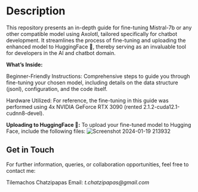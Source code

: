 # Description
This repository presents an in-depth guide for fine-tuning Mistral-7b or any other compatible model using Axolotl, tailored specifically for chatbot development. It streamlines the process of fine-tuning and uploading the enhanced model to HuggingFace 🤗, thereby serving as an invaluable tool for developers in the AI and chatbot domain.

**What’s Inside:**

Beginner-Friendly Instructions: Comprehensive steps to guide you through fine-tuning your chosen model, including details on the data structure (jsonl), configuration, and the code itself.

Hardware Utilized: For reference, the fine-tuning in this guide was performed using 4x NVIDIA GeForce RTX 3090 (rented 2.1.2-cuda12.1-cudnn8-devel).

**Uploading to HuggingFace 🤗:**
To upload your fine-tuned model to Hugging Face, include the following files:
![Screenshot 2024-01-19 213932](https://github.com/OpenAccess-AI-Collective/axolotl/assets/138583191/d660eb84-2d76-46a1-9846-cf0aeb3006d9)

## Get in Touch
For further information, queries, or collaboration opportunities, feel free to contact me:

Tilemachos Chatzipapas
Email: _t.chatzipapas@gmail.com_
